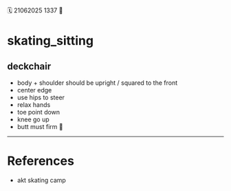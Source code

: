 🗓️ 21062025 1337
📎

# skating_sitting

## deckchair
- body + shoulder should be upright / squared to the front
- center edge
- use hips to steer
- relax hands
- toe point down
- knee go up
- butt must firm 🍑



---
# References
- akt skating camp